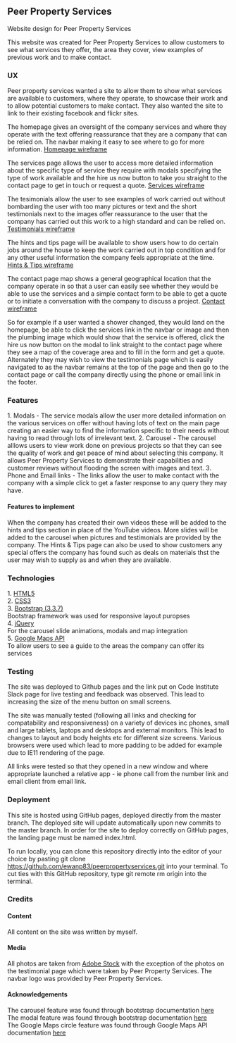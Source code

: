 <h2>Peer Property Services</h2>
Website design for Peer Property Services

This website was created for Peer Property Services to allow customers to see what services they offer, the area they cover, view examples of previous work and to make contact.

<h3>UX</h3>
Peer property services wanted a site to allow them to show what services are available to customers, where they operate, to showcase their work and to allow potential customers to make contact.  They also wanted the site to link to their existing facebook and flickr sites.

The homepage gives an oversight of the company services and where they operate with the text offering reassurance that they are a company that can be relied on. The navbar making it easy to see where to go for more information.
<a href="/wireframes/index-wireframe." target="blank">Homepage wireframe</a>

The services page allows the user to access more detailed information about the specific type of service they require with modals specifying the type of work available and the hire us now button to take you straight to the contact page to get in touch or request a quote.
<a href="/wireframes/services-wireframe." target="blank">Services wireframe</a>

The tesimonials allow the user to see examples of work carried out without bombarding the user with too many pictures or text and the short testimonials next to the images offer reassurance to the user that the company has carried out this work to a high standard and can be relied on.
<a href="/wireframes/testimonials-wireframe." target="blank">Testimonials wireframe</a>

The hints and tips page will be available to show users how to do certain jobs around the house to keep the work carried out in top condition and for any other useful information the company feels appropriate at the time. 
<a href="/wireframes/hintstips-wireframe." target="blank">Hints & Tips wireframe</a>

The contact page map shows a general geographical location that the company operate in so that a user can easily see whether they would be able to use the services and a simple contact form to be able to get a quote or to initiate a conversation with the company to discuss a project.
<a href="/wireframes/contact-wireframe." target="blank">Contact wireframe</a>

So for example if a user wanted a shower changed, they would land on the homepage, be able to click the services link in the navbar or image and then the plumbing image which would show that the service is offered, click the hire us now button on the modal to link straight to the contact page where they see a map of the coverage area and to fill in the form and get a quote.  Alternately they may wish to view the testimonials page which is easily navigated to as the navbar remains at the top of the page and then go to the contact page or call the company directly using the phone or email link in the footer.

<h3>Features</h3>
1. Modals - The service modals allow the user more detailed information on the various services on offer without having lots of text on the main page creating an easier way to find the information specific to their needs without having to read through lots of irrelevant text.
2. Carousel - The carousel alllows users to view work done on previous projects so that they can see the quality of work and get peace of mind about selecting this company.  It allows Peer Property Services to demonstrate their capabilities and customer reviews without flooding the screen with images and text.
3. Phone and Email links - The links allow the user to make contact with the company with a simple click to get a faster response to any query they may have.

<h4>Features to implement</h4>
When the company has created their own videos these will be added to the hints and tips section in place of the YouTube videos. More slides will be added to the carousel when pictures and testimonials are provided by the company.
The Hints & Tips page can also be used to show customers any special offers the company has found such as deals on materials thst the user may wish to supply as and when they are available.

<h3>Technologies</h3>
1. <a href="https://en.wikipedia.org/wiki/HTML5" target="blank">HTML5</a><br>
2. <a href="http://www.css3.info/" target="blank">CSS3</a> <br>
3. <a href="https://getbootstrap.com/" target="blank">Bootstrap (3.3.7)</a> <br>
        Bootstrap framework was used for responsive layout puropses <br>
4. <a href="https://jquery.com/" target="blank">jQuery</a> <br>
        For the carousel slide animations, modals and map integration<br>
5. <a href="https://developers.google.com/maps/documentation/" target="blank">Google Maps API</a> <br>
        To allow users to see a guide to the areas the company can offer its services<br>

<h3>Testing</h3>
The site was deployed to Github pages and the link put on Code Institute Slack page for live testing and feedback was observed.  This lead to increasing the size of the menu button on small screens.  

The site was manually tested (following all links and checking for compatability and responsiveness) on a variety of devices inc phones, small and large tablets, laptops and desktops and external monitors.  This lead to changes to layout and body heights etc for different size screens.
Various browsers were used which lead to more padding to be added for example due to IE11 rendering of the page.

All links were tested so that they opened in a new window and where appropriate launched a relative app - ie phone call from the number link and email client from email link.

<h3>Deployment</h3>
This site is hosted using GitHub pages, deployed directly from the master branch. The deployed site will update automatically upon new commits to the master branch. In order for the site to deploy correctly on GitHub pages, the landing page must be named index.html.

To run locally, you can clone this repository directly into the editor of your choice by pasting git clone https://github.com/ewanp83/peerpropertyservices.git into your terminal. To cut ties with this GitHub repository, type git remote rm origin into the terminal.

<h3>Credits</h3>
<h4>Content</h4>
All content on the site was written by myself.

<h4>Media</h4>
All photos are taken from <a href="https://stock.adobe.com/uk/" target="blank">Adobe Stock</a> with the exception of the photos on the testimonial page which were taken by Peer Property Services.  The navbar logo was provided by Peer Property Services.

<h4>Acknowledgements</h4>
The carousel feature was found through bootstrap documentation <a href="https://getbootstrap.com/docs/3.3/javascript/#carousel" target="blank">here<a/> <br>
The modal feature was found through bootstrap documentation <a href="https://getbootstrap.com/docs/3.3/javascript/#modals" target="blank">here<a/> <br>
The Google Maps circle feature was found through Google Maps API documentation <a href="https://developers.google.com/maps/documentation/javascript/examples/circle-simple" target="blank">here<a/>
